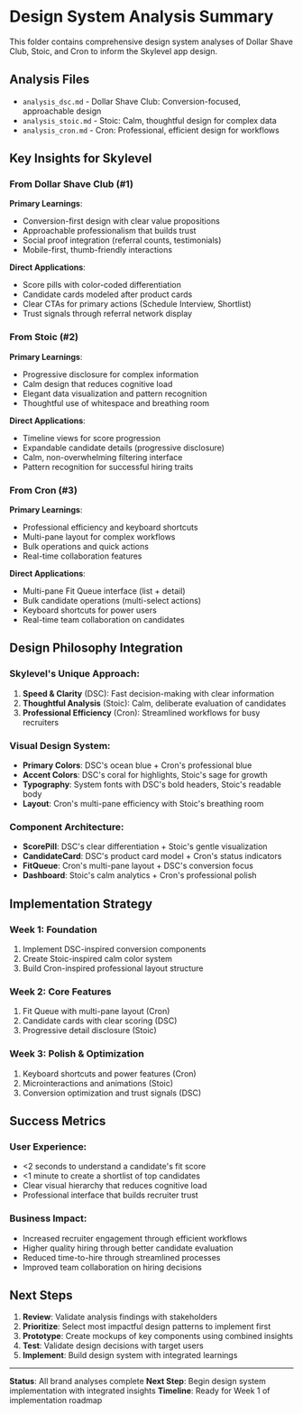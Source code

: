 # Design System Analysis Summary

This folder contains comprehensive design system analyses of Dollar Shave Club, Stoic, and Cron to inform the Skylevel app design.

## Analysis Files

- `analysis_dsc.md` - Dollar Shave Club: Conversion-focused, approachable design
- `analysis_stoic.md` - Stoic: Calm, thoughtful design for complex data
- `analysis_cron.md` - Cron: Professional, efficient design for workflows

## Key Insights for Skylevel

### From Dollar Shave Club (#1)
**Primary Learnings**:
- Conversion-first design with clear value propositions
- Approachable professionalism that builds trust
- Social proof integration (referral counts, testimonials)
- Mobile-first, thumb-friendly interactions

**Direct Applications**:
- Score pills with color-coded differentiation
- Candidate cards modeled after product cards
- Clear CTAs for primary actions (Schedule Interview, Shortlist)
- Trust signals through referral network display

### From Stoic (#2)
**Primary Learnings**:
- Progressive disclosure for complex information
- Calm design that reduces cognitive load
- Elegant data visualization and pattern recognition
- Thoughtful use of whitespace and breathing room

**Direct Applications**:
- Timeline views for score progression
- Expandable candidate details (progressive disclosure)
- Calm, non-overwhelming filtering interface
- Pattern recognition for successful hiring traits

### From Cron (#3)
**Primary Learnings**:
- Professional efficiency and keyboard shortcuts
- Multi-pane layout for complex workflows
- Bulk operations and quick actions
- Real-time collaboration features

**Direct Applications**:
- Multi-pane Fit Queue interface (list + detail)
- Bulk candidate operations (multi-select actions)
- Keyboard shortcuts for power users
- Real-time team collaboration on candidates

## Design Philosophy Integration

### Skylevel's Unique Approach:
1. **Speed & Clarity** (DSC): Fast decision-making with clear information
2. **Thoughtful Analysis** (Stoic): Calm, deliberate evaluation of candidates
3. **Professional Efficiency** (Cron): Streamlined workflows for busy recruiters

### Visual Design System:
- **Primary Colors**: DSC's ocean blue + Cron's professional blue
- **Accent Colors**: DSC's coral for highlights, Stoic's sage for growth
- **Typography**: System fonts with DSC's bold headers, Stoic's readable body
- **Layout**: Cron's multi-pane efficiency with Stoic's breathing room

### Component Architecture:
- **ScorePill**: DSC's clear differentiation + Stoic's gentle visualization
- **CandidateCard**: DSC's product card model + Cron's status indicators
- **FitQueue**: Cron's multi-pane layout + DSC's conversion focus
- **Dashboard**: Stoic's calm analytics + Cron's professional polish

## Implementation Strategy

### Week 1: Foundation
1. Implement DSC-inspired conversion components
2. Create Stoic-inspired calm color system
3. Build Cron-inspired professional layout structure

### Week 2: Core Features
1. Fit Queue with multi-pane layout (Cron)
2. Candidate cards with clear scoring (DSC)
3. Progressive detail disclosure (Stoic)

### Week 3: Polish & Optimization
1. Keyboard shortcuts and power features (Cron)
2. Microinteractions and animations (Stoic)
3. Conversion optimization and trust signals (DSC)

## Success Metrics

### User Experience:
- <2 seconds to understand a candidate's fit score
- <1 minute to create a shortlist of top candidates
- Clear visual hierarchy that reduces cognitive load
- Professional interface that builds recruiter trust

### Business Impact:
- Increased recruiter engagement through efficient workflows
- Higher quality hiring through better candidate evaluation
- Reduced time-to-hire through streamlined processes
- Improved team collaboration on hiring decisions

## Next Steps

1. **Review**: Validate analysis findings with stakeholders
2. **Prioritize**: Select most impactful design patterns to implement first
3. **Prototype**: Create mockups of key components using combined insights
4. **Test**: Validate design decisions with target users
5. **Implement**: Build design system with integrated learnings

---

**Status**: All brand analyses complete
**Next Step**: Begin design system implementation with integrated insights
**Timeline**: Ready for Week 1 of implementation roadmap